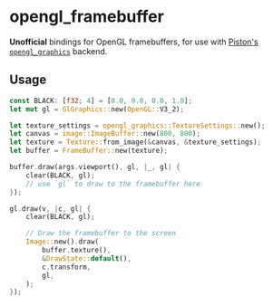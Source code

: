 # opengl_framebuffer

**Unofficial** bindings for OpenGL framebuffers, for use with [Piston's `opengl_graphics`](https://github.com/PistonDevelopers/opengl_graphics) backend.


## Usage

```rust
const BLACK: [f32; 4] = [0.0, 0.0, 0.0, 1.0];
let mut gl = GlGraphics::new(OpenGL::V3_2);

let texture_settings = opengl_graphics::TextureSettings::new();
let canvas = image::ImageBuffer::new(800, 800);
let texture = Texture::from_image(&canvas, &texture_settings);
let buffer = FrameBuffer::new(texture);

buffer.draw(args.viewport(), gl, |_, gl| {
    clear(BLACK, gl);
    // use `gl` to draw to the framebuffer here
});

gl.draw(v, |c, gl| {
    clear(BLACK, gl);

    // Draw the framebuffer to the screen
    Image::new().draw(
        buffer.texture(),
        &DrawState::default(),
        c.transform,
        gl,
    );
});
```
